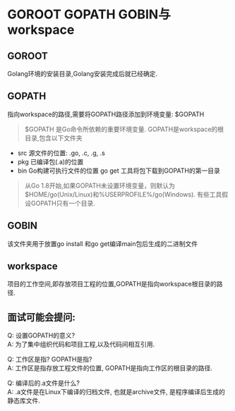 # GOROOT GOPATH GOBIN与workspace

## GOROOT
Golang环境的安装目录,Golang安装完成后就已经确定.

## GOPATH
指向workspace的路径,需要将GOPATH路径添加到环境变量: $GOPATH
> $GOPATH 是Go命令所依赖的重要环境变量.
GOPATH是workspace的根目录,包含以下文件夹
- src 源文件的位置: .go, .c, .g, .s
- pkg 已编译包(.a)的位置
- bin Go构建可执行文件的位置
go get 工具将包下载到GOPATH的第一目录
> 从Go 1.8开始,如果GOPATH未设置环境变量，则默认为$HOME/go(Unix/Linux)和%USERPROFILE%/go(Windows).
> 有些工具假设GOPATH只有一个目录.

## GOBIN
该文件夹用于放置go install 和go get编译main包后生成的二进制文件

## workspace
项目的工作空间,即存放项目工程的位置,GOPATH是指向workspace根目录的路径.

## 面试可能会提问:
Q: 设置GOPATH的意义?<br>
A: 为了集中组织代码和项目工程,以及代码间相互引用.

Q: 工作区是指? GOPATH是指?<br>
A: 工作区是指存放工程文件的位置, GOPATH是指向工作区的根目录的路径.

Q: 编译后的.a文件是什么?<br>
A: .a文件是在Linux下编译的归档文件, 也就是archive文件, 是程序编译后生成的静态库文件.
